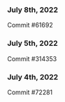 ### July 8th, 2022

Commit #61692

### July 5th, 2022

Commit #314353


### July 4th, 2022

Commit #72281
